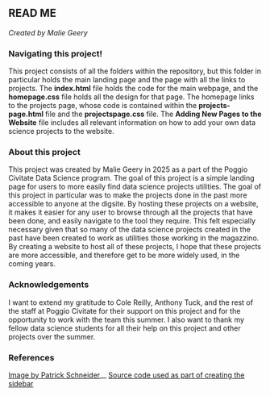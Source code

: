 ## READ ME
*Created by Malie Geery*

### Navigating this project!
This project consists of all the folders within the repository, but this folder in particular holds the main landing page and the page with all the links to projects. The **index.html** file holds the code for the main webpage, and the **homepage.css** file holds all the design for that page. The homepage links to the projects page, whose code is contained within the **projects-page.html** file and the **projectspage.css** file. The **Adding New Pages to the Website** file includes all relevant information on how to add your own data science projects to the website.

### About this project
This project was created by Malie Geery in 2025 as a part of the Poggio Civitate Data Science program. The goal of this project is a simple landing page for users to more easily find data science projects utilities. The goal of this project in particular was to make the projects done in the past more accessible to anyone at the digsite. By hosting these projects on a website, it makes it easier for any user to browse through all the projects that have been done, and easily navigate to the tool they require. This felt especially necessary given that so many of the data science projects created in the past have been created to work as utilities those working in the magazzino. By creating a website to host all of these projects, I hope that these projects are more accessible, and therefore get to be more widely used, in the coming years.

### Acknowledgements
I want to extend my gratitude to Cole Reilly, Anthony Tuck, and the rest of the staff at Poggio Civitate for their support on this project and for the opportunity to work with the team this summer. I also want to thank my fellow data science students for all their help on this project and other projects over the summer.

### References
[Image by Patrick Schneider](https://unsplash.com/photos/brown-concrete-building-Qackx5pq2ts)__
[Source code used as part of creating the sidebar](https://www.youtube.com/watch?v=LjsCyH_5ERs)
